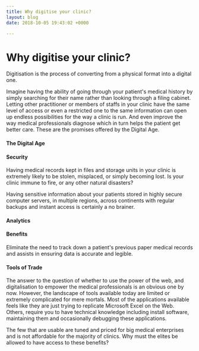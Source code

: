 ```yaml
---
title: Why digitise your clinic?
layout: blog
date: 2018-10-05 19:43:02 +0000

---
```

# Why digitise your clinic?

Digitisation is the process of converting from a physical format into a digital one.

Imagine having the ability of going through your patient's medical history by simply searching for their name rather than looking through a filing cabinet. Letting other practitioner or members of staffs in your clinic have the same level of access or even a restricted one to the same information can open up endless possibilities for the way a clinic is run. And even improve the way medical professionals diagnose which in turn helps the patient get better care. These are the promises offered by the Digital Age.

#### The Digital Age

#### Security

Having medical records kept in files and storage units in your clinic is extremely likely to be stolen, misplaced, or simply becoming lost. Is your clinic immune to fire, or any other natural disasters?

Having sensitive information about your patients stored in highly secure computer servers, in multiple regions, across continents with regular backups and instant access is certainly a no brainer.

#### Analytics

#### Benefits

Eliminate the need to track down a patient's previous paper medical records and assists in ensuring data is accurate and legible.

#### Tools of Trade

The answer to the question of whether to use the power of the web, and digitalisation to empower the medical professionals is an obvious one by now. However, the landscape of tools available today are limited or extremely complicated for mere mortals. Most of the applications available feels like they are just trying to replicate Microsoft Excel on the Web. Others, require you to have technical knowledge including install software, maintaining them and occasionally debugging these applications.

The few that are usable are tuned and priced for big medical enterprises and is not affordable for the majority of clinics. Why must the elites be allowed to have access to these benefits?
